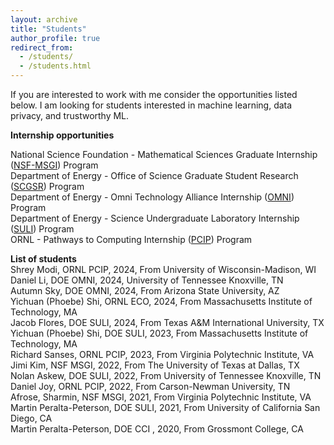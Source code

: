 ```yaml
---
layout: archive
title: "Students"
author_profile: true
redirect_from: 
  - /students/
  - /students.html
---
```


If you are interested to work with me consider the opportunities listed below. I am looking for students interested in machine learning, data privacy, and trustworthy ML.

<b> Internship opportunities </b> 

National Science Foundation  - Mathematical Sciences Graduate Internship (<a href="https://orise.orau.gov/nsf-msgi/">NSF-MSGI</a>) Program <br>
Department of Energy - Office of Science Graduate Student Research (<a href="https://science.osti.gov/wdts/scgsr/">SCGSR</a>) Program<br>
Department of Energy -  Omni Technology Alliance Internship (<a href="https://orise.orau.gov/doe-omni/">OMNI</a>) Program <br>
Department of Energy - Science Undergraduate Laboratory Internship (<a href="https://science.osti.gov/wdts/suli">SULI</a>) Program <br>
ORNL - Pathways to Computing Internship (<a href="https://education.ornl.gov/pathways/">PCIP</a>) Program

<b> List of students </b> <br>
Shrey Modi, ORNL PCIP, 2024, From University of Wisconsin-Madison, WI <br>
Daniel Li, DOE OMNI, 2024, University of Tennessee Knoxville, TN <br>
Autumn Sky, DOE OMNI, 2024, From Arizona State University, AZ <br>
Yichuan (Phoebe) Shi, ORNL ECO, 2024, From Massachusetts Institute of Technology, MA <br>
Jacob Flores, DOE SULI, 2024, From Texas A&M International University, TX <br>
Yichuan (Phoebe) Shi, DOE SULI, 2023, From Massachusetts Institute of Technology, MA <br>
Richard Sanses, ORNL PCIP, 2023, From Virginia Polytechnic Institute, VA<br>
Jimi Kim, NSF MSGI, 2022, From The University of Texas at Dallas, TX<br>
Nolan Askew, DOE SULI, 2022, From University of Tennessee Knoxville, TN<br>
Daniel Joy, ORNL PCIP, 2022, From Carson-Newman University, TN<br>
Afrose, Sharmin, NSF MSGI, 2021, From Virginia Polytechnic Institute, VA<br>
Martin Peralta-Peterson, DOE SULI, 2021, From University of California San Diego, CA<br>
Martin Peralta-Peterson, DOE CCI , 2020, From Grossmont College, CA<br>
